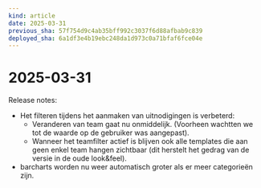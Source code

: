 ```yaml
---
kind: article
date: 2025-03-31
previous_sha: 57f754d9c4ab35bff992c3037f6d88afbab9c839
deployed_sha: 6a1df3e4b19ebc248da1d973c0a71bfaf6fce04e
---
```


# 2025-03-31

Release notes:

* Het filteren tijdens het aanmaken van uitnodigingen is verbeterd:
  * Veranderen van team gaat nu onmiddelijk. (Voorheen wachtten we tot de
  waarde op de gebruiker was aangepast).
  * Wanneer het teamfilter actief is blijven ook alle templates die aan
  geen enkel team hangen zichtbaar (dit herstelt het gedrag van de versie
  in de oude look&feel).
* barcharts worden nu weer automatisch groter als er meer categorieën zijn.
